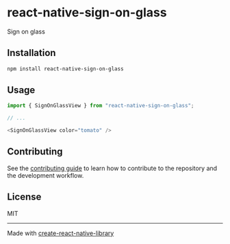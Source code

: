 # react-native-sign-on-glass

Sign on glass

## Installation

```sh
npm install react-native-sign-on-glass
```

## Usage


```js
import { SignOnGlassView } from "react-native-sign-on-glass";

// ...

<SignOnGlassView color="tomato" />
```


## Contributing

See the [contributing guide](CONTRIBUTING.md) to learn how to contribute to the repository and the development workflow.

## License

MIT

---

Made with [create-react-native-library](https://github.com/callstack/react-native-builder-bob)
